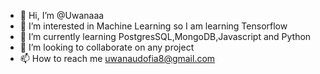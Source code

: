 - 👋 Hi, I’m @Uwanaaa
- 👀 I’m interested in Machine Learning so I am learning Tensorflow
- 🌱 I’m currently learning PostgresSQL,MongoDB,Javascript and Python
- 💞️ I’m looking to collaborate on any project
- 📫 How to reach me uwanaudofia8@gmail.com

<!---
Uwanaaa/Uwanaaa is a ✨ special ✨ repository because its `README.md` (this file) appears on your GitHub profile.
You can click the Preview link to take a look at your changes.
--->
